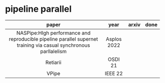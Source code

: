 # pipeline parallel


|paper|year|arxiv| done |
|:--:|:--:|:--:|:--:|
|NASPipe:HIgh performance and reproducible pipeline parallel supernet training via casual synchronous parllalelism| Asplos 2022 | | |
|Retiarii|OSDI 21  | | | 
|VPipe |  IEEE 22 |  | |